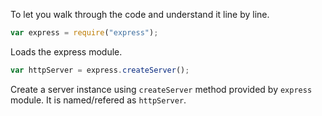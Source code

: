 
To let you walk through the code and understand it line by line.

```js
var express = require("express");
```
Loads the express module. 
```js
var httpServer = express.createServer();
```
Create a server instance using ```createServer``` method provided by ```express``` module. It is named/refered as ```httpServer```. 

